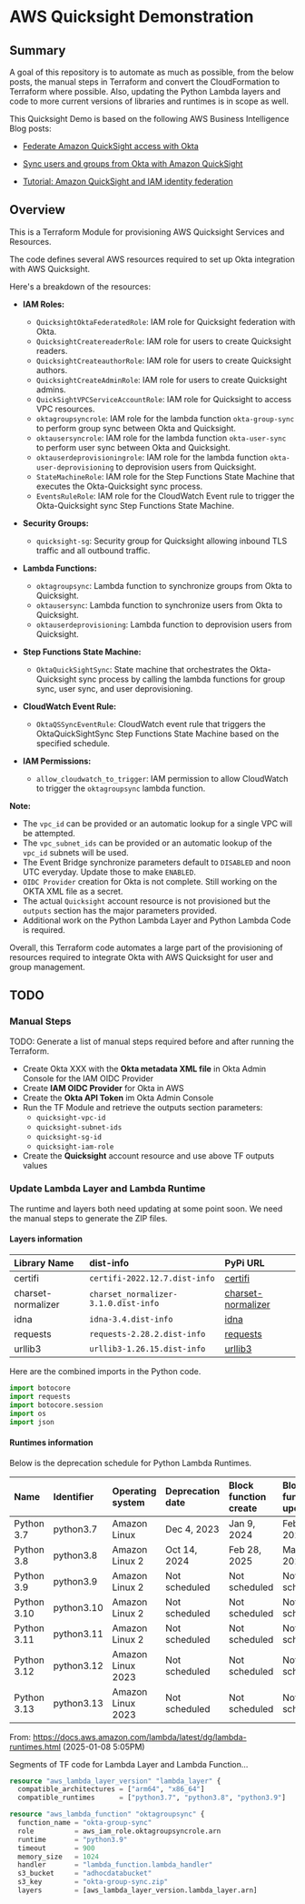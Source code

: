 # AWS Quicksight Demonstration

## Summary

A goal of this repository is to automate as much as possible, from the below posts, the manual steps in Terraform and convert the CloudFormation to Terraform where possible. Also, updating the Python Lambda layers and code to more current versions of libraries and runtimes is in scope as well.

This Quicksight Demo is based on the following AWS Business Intelligence Blog posts:

- [Federate Amazon QuickSight access with Okta](https://aws.amazon.com/blogs/business-intelligence/federate-amazon-quicksight-access-with-okta/)

- [Sync users and groups from Okta with Amazon QuickSight](https://aws.amazon.com/blogs/business-intelligence/sync-users-and-groups-from-okta-with-amazon-quicksight/)

- [Tutorial: Amazon QuickSight and IAM identity federation](https://docs.aws.amazon.com/quicksight/latest/user/tutorial-okta-quicksight.html)

## Overview

This is a Terraform Module for provisioning AWS Quicksight Services and Resources.

The code defines several AWS resources required to set up Okta integration with AWS Quicksight.

Here's a breakdown of the resources:

* **IAM Roles:**
  * `QuicksightOktaFederatedRole`: IAM role for Quicksight federation with Okta.
  * `QuicksightCreatereaderRole`: IAM role for users to create Quicksight readers.
  * `QuicksightCreateauthorRole`: IAM role for users to create Quicksight authors.
  * `QuicksightCreateAdminRole`: IAM role for users to create Quicksight admins.
  * `QuickSightVPCServiceAccountRole`: IAM role for Quicksight to access VPC resources.
  * `oktagroupsyncrole`: IAM role for the lambda function `okta-group-sync` to perform group sync between Okta and Quicksight.
  * `oktausersyncrole`: IAM role for the lambda function `okta-user-sync` to perform user sync between Okta and Quicksight.
  * `oktauserdeprovisioningrole`: IAM role for the lambda function `okta-user-deprovisioning` to deprovision users from Quicksight.
  * `StateMachineRole`: IAM role for the Step Functions State Machine that executes the Okta-Quicksight sync process.
  * `EventsRuleRole`: IAM role for the CloudWatch Event rule to trigger the Okta-Quicksight sync Step Functions State Machine.

* **Security Groups:**
  * `quicksight-sg`: Security group for Quicksight allowing inbound TLS traffic and all outbound traffic.

* **Lambda Functions:**
  * `oktagroupsync`: Lambda function to synchronize groups from Okta to Quicksight.
  * `oktausersync`: Lambda function to synchronize users from Okta to Quicksight.
  * `oktauserdeprovisioning`: Lambda function to deprovision users from Quicksight.

* **Step Functions State Machine:**
  * `OktaQuickSightSync`: State machine that orchestrates the Okta-Quicksight sync process by calling the lambda functions for group sync, user sync, and user deprovisioning.

* **CloudWatch Event Rule:**
  * `OktaQSSyncEventRule`: CloudWatch event rule that triggers the OktaQuickSightSync Step Functions State Machine based on the specified schedule.

* **IAM Permissions:**
  * `allow_cloudwatch_to_trigger`: IAM permission to allow CloudWatch to trigger the `oktagroupsync` lambda function.

**Note:** 
  * The `vpc_id` can be provided or an automatic lookup for a single VPC will be attempted.
  * The `vpc_subnet_ids` can be provided or an automatic lookup of the `vpc_id` subnets will be used.
  * The Event Bridge synchronize parameters default to `DISABLED` and noon UTC everyday. Update those to make `ENABLED`.
  * `OIDC Provider` creation for Okta is not complete. Still working on the OKTA XML file as a secret.
  * The actual `Quicksight` account resource is not provisioned but the `outputs` section has the major parameters provided.
  * Additional work on the Python Lambda Layer and Python Lambda Code is required.

Overall, this Terraform code automates a large part of the provisioning of resources required to integrate Okta with AWS Quicksight for user and group management.

## TODO

### Manual Steps

TODO: Generate a list of manual steps required before and after running the Terraform.

* Create Okta XXX with the **Okta metadata XML file** in Okta Admin Console for the IAM OIDC Provider
* Create **IAM OIDC Provider** for Okta in AWS
* Create the **Okta API Token** im Okta Admin Console
* Run the TF Module and retrieve the outputs section parameters:
  * `quicksight-vpc-id`
  * `quicksight-subnet-ids`
  * `quicksight-sg-id`
  * `quicksight-iam-role`
* Create the **Quicksight** account resource and use above TF outputs values

### Update Lambda Layer and Lambda Runtime

The runtime and layers both need updating at some point soon. We need the manual steps to generate the ZIP files.

#### Layers information

| Library Name        | dist-info                            | PyPi URL |
| :---                | :---                                 | :---     |
| certifi             | `certifi-2022.12.7.dist-info`        | [certifi](https://pypi.org/project/certifi/) |
| charset-normalizer  | `charset_normalizer-3.1.0.dist-info` | [charset-normalizer](https://pypi.org/project/charset-normalizer/) |
| idna                | `idna-3.4.dist-info`                 | [idna](https://pypi.org/project/idna/) |
| requests            | `requests-2.28.2.dist-info`          | [requests](https://pypi.org/project/requests/) |
| urllib3             | `urllib3-1.26.15.dist-info`          | [urllib3](https://pypi.org/project/urllib3/) |

Here are the combined imports in the Python code.

``` python
import botocore
import requests
import botocore.session
import os
import json

```

#### Runtimes information

Below is the deprecation schedule for Python Lambda Runtimes.

| Name         | Identifier | Operating system    | Deprecation date | Block function create | Block function update |
| :---         | :---       | :---                | :---             | :---                  | :---                  |
| Python 3.7   | python3.7	| Amazon Linux        | Dec 4, 2023      | Jan 9, 2024           | Feb 28, 2025          |
| Python 3.8   | python3.8	| Amazon Linux 2      | Oct 14, 2024     | Feb 28, 2025          | Mar 31, 2025          |
| Python 3.9   | python3.9  | Amazon Linux 2      | Not scheduled    | Not scheduled         | Not scheduled         |
| Python 3.10  | python3.10 | Amazon Linux 2      | Not scheduled    | Not scheduled         | Not scheduled         |
| Python 3.11  | python3.11 | Amazon Linux 2      | Not scheduled    | Not scheduled         | Not scheduled         |
| Python 3.12  | python3.12 | Amazon Linux 2023   | Not scheduled    | Not scheduled         | Not scheduled         |
| Python 3.13  | python3.13 | Amazon Linux 2023   | Not scheduled    | Not scheduled         | Not scheduled         |

From: https://docs.aws.amazon.com/lambda/latest/dg/lambda-runtimes.html (2025-01-08 5:05PM)

Segments of TF code for Lambda Layer and Lambda Function...

``` terraform
resource "aws_lambda_layer_version" "lambda_layer" {
  compatible_architectures = ["arm64", "x86_64"]
  compatible_runtimes      = ["python3.7", "python3.8", "python3.9"]
```

``` terraform
resource "aws_lambda_function" "oktagroupsync" {
  function_name = "okta-group-sync"
  role          = aws_iam_role.oktagroupsyncrole.arn
  runtime       = "python3.9"
  timeout       = 900
  memory_size   = 1024
  handler       = "lambda_function.lambda_handler"
  s3_bucket     = "adhocdatabucket"
  s3_key        = "okta-group-sync.zip"
  layers        = [aws_lambda_layer_version.lambda_layer.arn]
```
